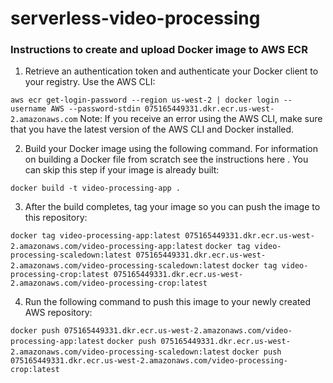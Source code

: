 # serverless-video-processing

### Instructions to create and upload Docker image to AWS ECR
1. Retrieve an authentication token and authenticate your Docker client to your registry.
Use the AWS CLI:

```aws ecr get-login-password --region us-west-2 | docker login --username AWS --password-stdin 075165449331.dkr.ecr.us-west-2.amazonaws.com```
Note: If you receive an error using the AWS CLI, make sure that you have the latest version of the AWS CLI and Docker installed.

2. Build your Docker image using the following command. For information on building a Docker file from scratch see the instructions here . You can skip this step if your image is already built:

```docker build -t video-processing-app .```

3. After the build completes, tag your image so you can push the image to this repository:

```docker tag video-processing-app:latest 075165449331.dkr.ecr.us-west-2.amazonaws.com/video-processing-app:latest```
```docker tag video-processing-scaledown:latest 075165449331.dkr.ecr.us-west-2.amazonaws.com/video-processing-scaledown:latest```
```docker tag video-processing-crop:latest 075165449331.dkr.ecr.us-west-2.amazonaws.com/video-processing-crop:latest```

4. Run the following command to push this image to your newly created AWS repository:

```docker push 075165449331.dkr.ecr.us-west-2.amazonaws.com/video-processing-app:latest```
```docker push 075165449331.dkr.ecr.us-west-2.amazonaws.com/video-processing-scaledown:latest```
```docker push 075165449331.dkr.ecr.us-west-2.amazonaws.com/video-processing-crop:latest```
